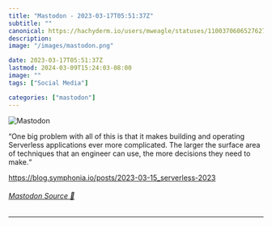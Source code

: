 ```yaml
---
title: "Mastodon - 2023-03-17T05:51:37Z"
subtitle: ""
canonical: https://hachyderm.io/users/mweagle/statuses/110037060652762734
description:
image: "/images/mastodon.png"

date: 2023-03-17T05:51:37Z
lastmod: 2024-03-09T15:24:03-08:00
image: ""
tags: ["Social Media"]

categories: ["mastodon"]
---
```

![Mastodon](/images/mastodon.png)

<p>“One big problem with all of this is that it makes building and operating Serverless applications ever more complicated. The larger the surface area of techniques that an engineer can use, the more decisions they need to make.“</p><p><a href="https://blog.symphonia.io/posts/2023-03-15_serverless-2023" target="_blank" rel="nofollow noopener noreferrer" translate="no"><span class="invisible">https://</span><span class="ellipsis">blog.symphonia.io/posts/2023-0</span><span class="invisible">3-15_serverless-2023</span></a></p>


###### [Mastodon Source 🐘](https://hachyderm.io/@mweagle/110037060652762734)

___
